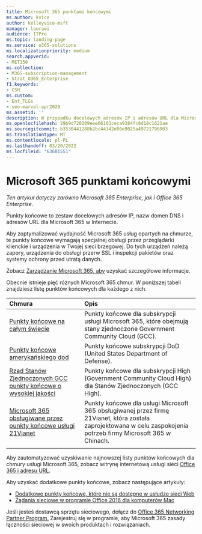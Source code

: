 ```yaml
---
title: Microsoft 365 punktami końcowymi
ms.author: kvice
author: kelleyvice-msft
manager: laurawi
audience: ITPro
ms.topic: landing-page
ms.service: o365-solutions
ms.localizationpriority: medium
search.appverid:
- MET150
ms.collection:
- M365-subscription-management
- Strat_O365_Enterprise
f1.keywords:
- CSH
ms.custom:
- Ent_TLGs
- seo-marvel-apr2020
ms.assetid: ''
description: W przypadku docelowych adresów IP i adresów URL dla Microsoft 365 adresów URL skorzystaj z tej listy artykułów dotyczących punktów końcowych Internetowych poszczególnych Microsoft 365 chmur.
ms.openlocfilehash: 29b9d720209eee66103ceca9384fc8d18c1621ae
ms.sourcegitcommit: b3530441288b2bc44342e00e9025a49721796903
ms.translationtype: MT
ms.contentlocale: pl-PL
ms.lasthandoff: 03/20/2022
ms.locfileid: "63681551"
---
```

# <a name="microsoft-365-endpoints"></a>Microsoft 365 punktami końcowymi

*Ten artykuł dotyczy zarówno Microsoft 365 Enterprise, jak i Office 365 Enterprise.*

Punkty końcowe to zestaw docelowych adresów IP, nazw domen DNS i adresów URL dla Microsoft 365 w Internecie. 

Aby zoptymalizować wydajność Microsoft 365 usług opartych na chmurze, te punkty końcowe wymagają specjalnej obsługi przez przeglądarki klienckie i urządzenia w Twojej sieci brzegowej. Do tych urządzeń należą zapory, urządzenia do obsługi przerw SSL i inspekcji pakietów oraz systemy ochrony przed utratą danych.

Zobacz [Zarządzanie Microsoft 365, aby](managing-office-365-endpoints.md) uzyskać szczegółowe informacje.

Obecnie istnieje pięć różnych Microsoft 365 chmur. W poniższej tabeli znajdziesz listę punktów końcowych dla każdego z nich.

| Chmura | Opis |
|:-------|:-----|
| [Punkty końcowe na całym świecie](urls-and-ip-address-ranges.md) | Punkty końcowe dla subskrypcji usługi Microsoft 365, które obejmują stany zjednoczone Government Community Cloud (GCC). |
| [Punkty końcowe amerykańskiego dod](microsoft-365-u-s-government-dod-endpoints.md) | Punkty końcowe subskrypcji DoD (United States Department of Defense). |
| [Rząd Stanów Zjednoczonych GCC punkty końcowe o wysokiej jakości](microsoft-365-u-s-government-gcc-high-endpoints.md) | Punkty końcowe dla subskrypcji High (Government Community Cloud High) dla Stanów Zjednoczonych (GCC High). |
| [Microsoft 365 obsługiwane przez punkty końcowe usługi 21Vianet](urls-and-ip-address-ranges-21vianet.md) | Punkty końcowe dla usługi Microsoft 365 obsługiwanej przez firmę 21Vianet, która została zaprojektowana w celu zaspokojenia potrzeb firmy Microsoft 365 w Chinach. |
|||

Aby zautomatyzować uzyskiwanie najnowszej listy punktów końcowych dla chmury usługi Microsoft 365, zobacz witrynę internetową usługi sieci [Office 365 i adresu URL](microsoft-365-ip-web-service.md).

Aby uzyskać dodatkowe punkty końcowe, zobacz następujące artykuły:

- [Dodatkowe punkty końcowe, które nie są dostępne w usłudze sieci Web](additional-office365-ip-addresses-and-urls.md)
- [Żądania sieciowe w programie Office 2016 dla komputerów Mac](network-requests-in-office-2016-for-mac.md)

Jeśli jesteś dostawcą sprzętu sieciowego, dołącz do [Office 365 Networking Partner Program.](microsoft-365-networking-partner-program.md) Zarejestruj się w programie, aby Microsoft 365 zasady łączności sieciowej w swoich produktach i rozwiązaniach. 
